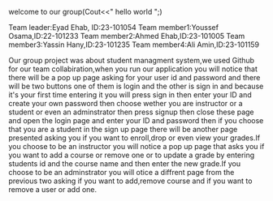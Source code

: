 welcome to our group(Cout<<" hello world ";)

Team leader:Eyad Ehab, ID:23-101054
Team member1:Youssef Osama,ID:22-101233
Team member2:Ahmed Ehab,ID:23-101005
Team member3:Yassin Hany,ID:23-101235
Team member4:Ali Amin,ID:23-101159



Our group project was about student managment system,we used Github for our team collabiration,when you run our application you will notice that there will be a pop up page asking for your user id and password and there will be two buttons one of them is login and the other is sign in and because it's your first time entering it you will press sign in
then enter your ID and create your own password then choose wether you are instructor or a student or even an adminstrator then press signup then close these page and open the login page and enter your ID and password then if you choose that you are a student in the sign up page there will be another page presented
asking you if you want to enroll,drop or even view your grades.If you choose to be an instructor you will notice a pop up page that asks you if you want to add a course or remove one or to update a grade by entering students id and the course name and then enter the new grade.If you choose to be an adminstrator
you will otice a diffrent page from the previous two asking if you want to add,remove course and if you want to remove a user or add one.